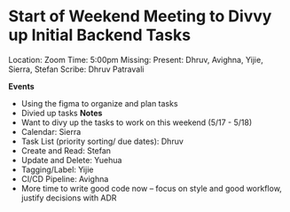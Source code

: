 # Start of Weekend Meeting to Divvy up Initial Backend Tasks
Location: Zoom
Time: 5:00pm
Missing:
Present: Dhruv, Avighna, Yijie, Sierra, Stefan
Scribe: Dhruv Patravali

**Events**
- Using the figma to organize and plan tasks
- Divied up tasks
**Notes**
- Want to divy up the tasks to work on this weekend (5/17 - 5/18)
- Calendar: Sierra
- Task List (priority sorting/ due dates): Dhruv
- Create and Read: Stefan
- Update and Delete: Yuehua
- Tagging/Label: Yijie
- CI/CD Pipeline: Avighna
- More time to write good code now – focus on style and good workflow, justify decisions with ADR
